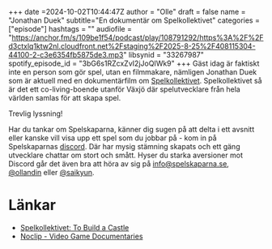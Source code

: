 +++
date =2024-10-02T10:44:47Z
author = "Olle"
draft = false 
name = "Jonathan Duek"
subtitle="En dokumentär om Spelkollektivet"
categories = ["episode"]
hashtags = ""
audiofile = "https://anchor.fm/s/109be1f54/podcast/play/108791292/https%3A%2F%2Fd3ctxlq1ktw2nl.cloudfront.net%2Fstaging%2F2025-8-25%2F408115304-44100-2-c3e6354fb5875de3.mp3"
libsynid = "33267987"
spotify_episode_id = "3bG6s1RZcxZvI2jJoQIWk9"
+++
Gäst idag är faktiskt inte en person som gör spel, utan en filmmakare, nämligen Jonathan Duek som är aktuell med en dokumentärfilm om [Spelkollektivet](https://www.youtube.com/watch?v=Y4oBSm3QJk4). Spelkollektivet så är det ett co-living-boende utanför Växjö där spelutvecklare från hela världen samlas för att skapa spel. 

Trevlig lyssning!

Har du tankar om Spelskaparna, känner dig sugen på att delta i ett avsnitt eller kanske vill visa upp ett spel som du jobbar på - kom in på Spelskaparnas [discord](https://discord.gg/hBHEXss). Där har mysig stämning skapats och ett gäng utvecklare chattar om stort och smått. Hyser du starka aversioner mot Discord går det även bra att höra av sig på info@spelskaparna.se, [@ollandin](https://twitter.com/ollelandin) eller [@saikyun](https://twitter.com/Saikyun).

# Länkar
* [Spelkollektivet: To Build a Castle](https://www.youtube.com/watch?v=Y4oBSm3QJk4)
* [Noclip - Video Game Documentaries](https://www.youtube.com/@NoclipDocs)
